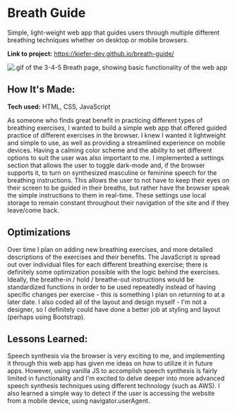 # Breath Guide
Simple, light-weight web app that guides users through multiple different breathing techniques whether on desktop or mobile browsers.

**Link to project:** https://kiefer-dev.github.io/breath-guide/

![.gif of the 3-4-5 Breath page, showing basic functionality of the web app](https://github.com/kiefer-dev/breath-guide/blob/main/assets/345breathreadme.gif?raw=true)

## How It's Made:

**Tech used:** HTML, CSS, JavaScript

As someone who finds great benefit in practicing different types of breathing exercises, I wanted to build a simple web app that offered guided practice of different exercises in the browser. I knew I wanted it lightweight and simple to use, as well as providing a streamlined experience on mobile devices. Having a calming color scheme and the ability to set different options to suit the user was also important to me. I implemented a settings section that allows the user to toggle dark-mode and, if the browser supports it, to turn on synthesized masculine or feminine speech for the breathing instructions. This allows the user to not have to keep their eyes on their screen to be guided in their breaths, but rather have the browser speak the simple instructions to them in real-time. These settings use local storage to remain constant throughout their navigation of the site and if they leave/come back.

## Optimizations

Over time I plan on adding new breathing exercises, and more detailed descriptions of the exercises and their benefits. The JavaScript is spread out over individual files for each different breathing exercise; there is definitely some optimization possible with the logic behind the exercises. Ideally, the breathe-in / hold / breathe-out instructions would be standardized functions in order to be used repeatedly instead of having specific changes per exercise - this is something I plan on returning to at a later date.
I also coded all of the layout and design myself - I'm not a designer, so I definitely could have done a better job at styling and layout (perhaps using Bootstrap).

## Lessons Learned:

Speech synthesis via the browser is very exciting to me, and implementing it through this web app has given me ideas on how to utilize it in future apps. However, using vanilla JS to accomplish speech synthesis is fairly limited in functionality and I'm excited to delve deeper into more advanced speech synthesis techniques using different technology (such as AWS). I also learned a simple way to detect if the user is accessing the website from a mobile device, using navigator.userAgent.
